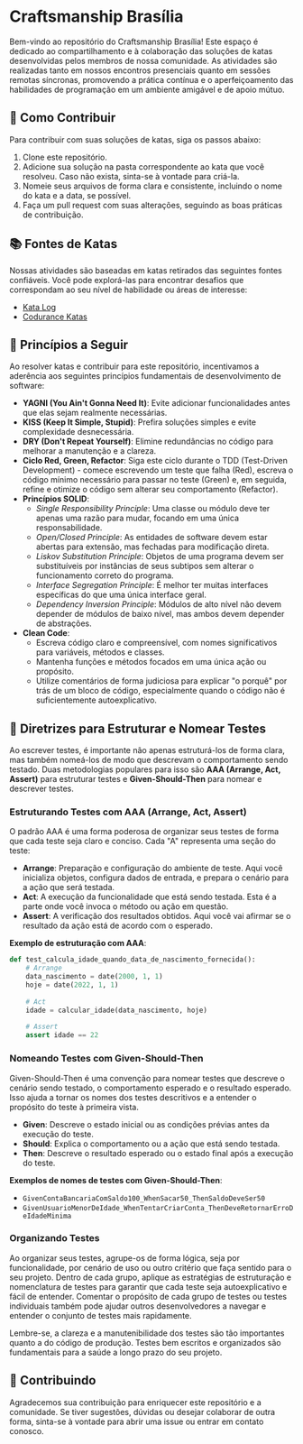 # Craftsmanship Brasília

Bem-vindo ao repositório do Craftsmanship Brasília! Este espaço é dedicado ao compartilhamento e à colaboração das soluções de katas desenvolvidas pelos membros de nossa comunidade. As atividades são realizadas tanto em nossos encontros presenciais quanto em sessões remotas síncronas, promovendo a prática contínua e o aperfeiçoamento das habilidades de programação em um ambiente amigável e de apoio mútuo.

## 🚀 Como Contribuir

Para contribuir com suas soluções de katas, siga os passos abaixo:

1. Clone este repositório.
2. Adicione sua solução na pasta correspondente ao kata que você resolveu. Caso não exista, sinta-se à vontade para criá-la.
3. Nomeie seus arquivos de forma clara e consistente, incluindo o nome do kata e a data, se possível.
4. Faça um pull request com suas alterações, seguindo as boas práticas de contribuição.

## 📚 Fontes de Katas

Nossas atividades são baseadas em katas retirados das seguintes fontes confiáveis. Você pode explorá-las para encontrar desafios que correspondam ao seu nível de habilidade ou áreas de interesse:

- [Kata Log](https://kata-log.rocks/)
- [Codurance Katas](https://www.codurance.com/katas)

## 📖 Princípios a Seguir

Ao resolver katas e contribuir para este repositório, incentivamos a aderência aos seguintes princípios fundamentais de desenvolvimento de software:

- **YAGNI (You Ain't Gonna Need It)**: Evite adicionar funcionalidades antes que elas sejam realmente necessárias.
- **KISS (Keep It Simple, Stupid)**: Prefira soluções simples e evite complexidade desnecessária.
- **DRY (Don't Repeat Yourself)**: Elimine redundâncias no código para melhorar a manutenção e a clareza.
- **Ciclo Red, Green, Refactor**: Siga este ciclo durante o TDD (Test-Driven Development) - comece escrevendo um teste que falha (Red), escreva o código mínimo necessário para passar no teste (Green) e, em seguida, refine e otimize o código sem alterar seu comportamento (Refactor).
- **Princípios SOLID**:
  - *Single Responsibility Principle*: Uma classe ou módulo deve ter apenas uma razão para mudar, focando em uma única responsabilidade.
  - *Open/Closed Principle*: As entidades de software devem estar abertas para extensão, mas fechadas para modificação direta.
  - *Liskov Substitution Principle*: Objetos de uma programa devem ser substituíveis por instâncias de seus subtipos sem alterar o funcionamento correto do programa.
  - *Interface Segregation Principle*: É melhor ter muitas interfaces específicas do que uma única interface geral.
  - *Dependency Inversion Principle*: Módulos de alto nível não devem depender de módulos de baixo nível, mas ambos devem depender de abstrações.
- **Clean Code**:
  - Escreva código claro e compreensível, com nomes significativos para variáveis, métodos e classes.
  - Mantenha funções e métodos focados em uma única ação ou propósito.
  - Utilize comentários de forma judiciosa para explicar "o porquê" por trás de um bloco de código, especialmente quando o código não é suficientemente autoexplicativo.

## 📝 Diretrizes para Estruturar e Nomear Testes

Ao escrever testes, é importante não apenas estruturá-los de forma clara, mas também nomeá-los de modo que descrevam o comportamento sendo testado. Duas metodologias populares para isso são **AAA (Arrange, Act, Assert)** para estruturar testes e **Given-Should-Then** para nomear e descrever testes.

### Estruturando Testes com AAA (Arrange, Act, Assert)

O padrão AAA é uma forma poderosa de organizar seus testes de forma que cada teste seja claro e conciso. Cada "A" representa uma seção do teste:

- **Arrange**: Preparação e configuração do ambiente de teste. Aqui você inicializa objetos, configura dados de entrada, e prepara o cenário para a ação que será testada.
- **Act**: A execução da funcionalidade que está sendo testada. Esta é a parte onde você invoca o método ou ação em questão.
- **Assert**: A verificação dos resultados obtidos. Aqui você vai afirmar se o resultado da ação está de acordo com o esperado.

**Exemplo de estruturação com AAA**:

```python
def test_calcula_idade_quando_data_de_nascimento_fornecida():
    # Arrange
    data_nascimento = date(2000, 1, 1)
    hoje = date(2022, 1, 1)
    
    # Act
    idade = calcular_idade(data_nascimento, hoje)
    
    # Assert
    assert idade == 22
```

### Nomeando Testes com Given-Should-Then

Given-Should-Then é uma convenção para nomear testes que descreve o cenário sendo testado, o comportamento esperado e o resultado esperado. Isso ajuda a tornar os nomes dos testes descritivos e a entender o propósito do teste à primeira vista.

- **Given**: Descreve o estado inicial ou as condições prévias antes da execução do teste.
- **Should**: Explica o comportamento ou a ação que está sendo testada.
- **Then**: Descreve o resultado esperado ou o estado final após a execução do teste.

**Exemplos de nomes de testes com Given-Should-Then**:

- `GivenContaBancariaComSaldo100_WhenSacar50_ThenSaldoDeveSer50`
- `GivenUsuarioMenorDeIdade_WhenTentarCriarConta_ThenDeveRetornarErroDeIdadeMinima`

### Organizando Testes

Ao organizar seus testes, agrupe-os de forma lógica, seja por funcionalidade, por cenário de uso ou outro critério que faça sentido para o seu projeto. Dentro de cada grupo, aplique as estratégias de estruturação e nomenclatura de testes para garantir que cada teste seja autoexplicativo e fácil de entender. Comentar o propósito de cada grupo de testes ou testes individuais também pode ajudar outros desenvolvedores a navegar e entender o conjunto de testes mais rapidamente.

Lembre-se, a clareza e a manutenibilidade dos testes são tão importantes quanto a do código de produção. Testes bem escritos e organizados são fundamentais para a saúde a longo prazo do seu projeto.

## 🤝 Contribuindo

Agradecemos sua contribuição para enriquecer este repositório e a comunidade. Se tiver sugestões, dúvidas ou desejar colaborar de outra forma, sinta-se à vontade para abrir uma issue ou entrar em contato conosco.